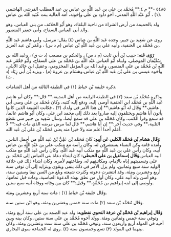 ٥٤٨٥ -** م ٤:** مُحَمَّد بن علي بن عَبد اللَّهِ بن عباس بن عبد المطلب القرشي الهاشمي (١) ، أَبُو عَبْد اللَّهِ المدني، أخو داود بن علي وإخوته، أمه العالية بنت عُبَيد الله بن عباس.

ولد بالحميمة من أرض الشراة من ناحية البلقاء، وهو أَبُو الخلائف من بني العباس، وهو والد أبي العباس السفاح، وأبي جعفر المنصور.

روى عن سَعِيد بن جبير، وجده عَبد اللَّهِ بن عباس (٤) يقال: مرسل، وأبي هاشم عَبد اللَّهِ بن مُحَمَّد بن الحنفية، وأبيه علي بن عَبد اللَّهِ بْن عباس (م د س) ، وعُمَر بْن عبد العزيز.

**رَوَى عَنه:** حبيب بْن أَبي ثابت (م د س) ، والحكم بن مصعب (د ت ق) ، وعَبد الله بن سُلَيْمان الموصلي، وابناه أَبُو العباس عَبْد اللَّهِ بن مُحَمَّد بن علي السفاح، وأَبُو جَعْفَر عَبد اللَّهِ بْن مُحَمَّد بن علي المنصور، وعَبد الله بن المؤمل المخزومي، وعقيل ابن خالد الأيلي، وأخوه عيسى بن علي بْن عَبد اللَّهِ بْن عباس،وهشام بن عروة (م) ، ويزيد بْن أَبي زِيَاد (د ت) .

ذكره خليفة بْن خياط (١) في الطبقة الثالثة من أهل الشامات.

وذكره مُحَمَّد بْن سعد (٢) في الطبقة الرابعة من أهل المدينة،** قال:** وكان أبو هاشم عَبد اللَّهِ بن مُحَمَّد ابن الحنفية أوصى إليه، ودفع إليه كتبه، وكان مُحَمَّد بن علي وصي أبي هاشم،** وَقَال له أَبُو هاشم:** إن هذا الأمر في ولدك (٣) ، فكانت الشيعة الذين كانوا يأتون أبا هاشم ويختلفون إليه صاروا بعد ذلك إلى محمد ابن علي، وكان أَبُو هاشم عالما، قد سمع وقرأ الكتب، وكان مُحَمَّد بن علي قد سمع أيضا، وسأل سَعِيد بن جبير متى تقطع التلبية،** وفي حديث آخر:** إن أبا هاشم،** قال لما مرض مرضه الذي مات فيه:** لا أعلم أحدا أعلم منه ولا خيرا منه يعني مُحَمَّد بْن علي بْن عَبد الله.

**وَقَال هشام بْن مُحَمَّد الكلبي عَن أَبِيهِ:** كَانَ مُحَمَّد بْن عَلِيُّ بْنُ عَبد اللَّهِ من أجمل الناس، وأمده قامة وكن النساء يستشرفن له، وكان رأسه مع منكب علي بن عَبْدِ اللَّهِ بن عباس أبيه، وكان رأس علي بن عَبد اللَّهِ مع منكب أبيه عَبد اللَّهِ، وكان رأس عَبد اللَّهِ مع منكب ابيه العباس.**وَقَال إسماعيل بن علي الحبطي:** كان ابتداء دعاة بني العباس إلى مُحَمَّد بن علي وتسميتهم إياه بالإمام، ومكاتبتهم له، وطاعتهم لأمره. وكان ابتداء ذلك في خلافة الوليد سنة سبع وثمانين، ولم يزل الأمر في ذلك ينمى ويقوى ويتزايد إلى أن توفي سنة أربع وعشرين ومئة، وقد انتشرت دعوته وكثرت شيعته وبلغ من السن نيفا وستين سنة، وهو أسن ولد أبيه علي، وكان أول من نطق بهذه الدعوة العباسية، ومات قبل تمامها، وأوصى إلى ابنه إبراهيم بن مُحَمَّدٍ،** وقيل:** كان بين وفاته ووفاة أبيه سبع سنين.

وَقَال خليفة بْن خياط (١) : مات سنة أربع وعشرين ومئة.

وَقَال مُحَمَّد بْن سعد (٢) مات سنة خمس وعشرين ومئة، وهو ابْن ستين سنة.

**وَقَال إبراهيم بْن مُحَمَّدِ بْنِ عرفة النحوي نفطويه:** ولد عبد الصمد بن علي سنة أربع ومئة، وتوفي سنة خمس وثمانين ومئة. وولد أخوه مُحَمَّد بن علي سنة ستين، وكان بينه وبين أخيه في المولد أربع وأربعون سنة، وتوفي مُحَمَّد بن علي سنة ست وعشرين ومئة، وكان بينهما في المولد (٣) تسع وخمسون سنة (٤) .روى له الجماعة سوى البخاري.
